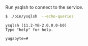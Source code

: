 Run ysqlsh to connect to the service.

```sh
$ ./bin/ysqlsh  --echo-queries
```

```
ysqlsh (11.2-YB-2.0.0.0-b0)
Type "help" for help.

yugabyte=#
```
